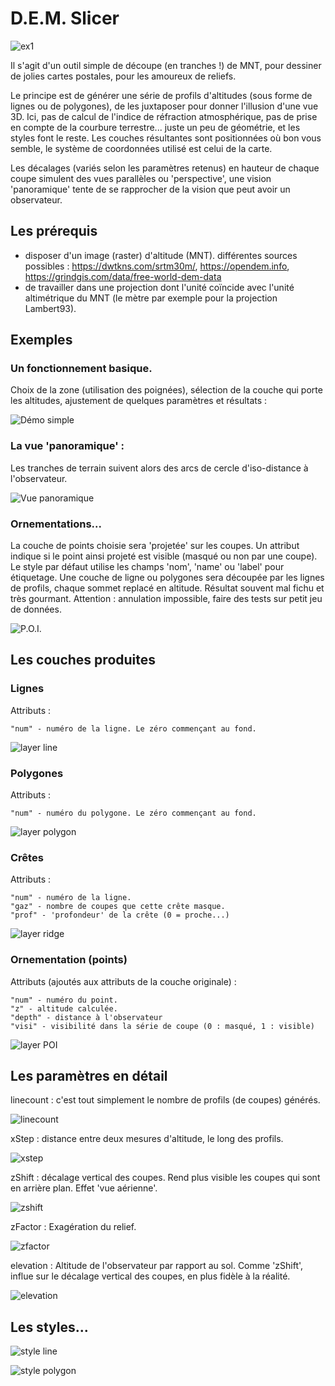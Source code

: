 # D.E.M. Slicer

![ex1](help/all.png)

Il s'agit d'un outil simple de découpe (en tranches !) de MNT, pour dessiner de jolies cartes postales, pour les amoureux de reliefs. 

Le principe est de générer une série de profils d'altitudes (sous forme de lignes ou de polygones), de les juxtaposer pour donner l'illusion d'une vue 3D. Ici, pas de calcul de l'indice de réfraction atmosphérique, pas de prise en compte de la courbure terrestre... juste un peu de géométrie, et les styles font le reste. Les couches résultantes sont positionnées où bon vous semble, le système de coordonnées utilisé est celui de la carte.

Les décalages (variés selon les paramètres retenus) en hauteur de chaque coupe simulent des vues parallèles ou 'perspective', une vision 'panoramique' tente de se rapprocher de la vision que peut avoir un observateur.

## Les prérequis
- disposer d'un image (raster) d'altitude (MNT). différentes sources possibles : https://dwtkns.com/srtm30m/, https://opendem.info, https://grindgis.com/data/free-world-dem-data
- de travailler dans une projection dont l'unité coïncide avec l'unité altimétrique du MNT (le mètre par exemple pour la projection Lambert93). 

## Exemples

### Un fonctionnement basique. 
Choix de la zone (utilisation des poignées), sélection de la couche qui porte les altitudes, ajustement de quelques paramètres et résultats  : 

![Démo simple](help/dem-demo-1.gif)

### La vue 'panoramique' :
Les tranches de terrain suivent alors des arcs de cercle d'iso-distance à l'observateur.

![Vue panoramique](help/dem-demo-2.gif)

### Ornementations...

La couche de points choisie sera 'projetée' sur les coupes. Un attribut indique si le point ainsi projeté est visible (masqué ou non par une coupe). Le style par défaut utilise les champs 'nom', 'name' ou 'label' pour étiquetage.
Une couche de ligne ou polygones sera découpée par les lignes de profils, chaque sommet replacé en altitude. Résultat souvent mal fichu et très gourmant. Attention : annulation impossible, faire des tests sur petit jeu de données.

![P.O.I.](help/dem-demo-3.gif)

## Les couches produites 

### Lignes
Attributs : 

    "num" - numéro de la ligne. Le zéro commençant au fond.

![layer line](help/ex_line.png)

### Polygones 
Attributs : 

    "num" - numéro du polygone. Le zéro commençant au fond.

![layer polygon](help/ex_poly.png)

### Crêtes
Attributs : 

    "num" - numéro de la ligne. 
    "gaz" - nombre de coupes que cette crête masque.  
    "prof" - 'profondeur' de la crête (0 = proche...)

![layer ridge](help/ex_ridge.png)

### Ornementation (points)
Attributs (ajoutés aux attributs de la couche originale) : 

    "num" - numéro du point. 
    "z" - altitude calculée.  
    "depth" - distance à l'observateur
    "visi" - visibilité dans la série de coupe (0 : masqué, 1 : visible)

![layer POI](help/ex_ornement.png)

## Les paramètres en détail

linecount : c'est tout simplement le nombre de profils (de coupes) générés.

![linecount](help/dem-demo-linecount.gif)

xStep : distance entre deux mesures d'altitude, le long des profils. 

![xstep](help/dem-demo-xstep.gif)

zShift : décalage vertical des coupes. Rend plus visible les coupes qui sont en arrière plan. Effet 'vue aérienne'.

![zshift](help/dem-demo-zshift.gif)

zFactor : Exagération du relief.

![zfactor](help/dem-demo-zfactor.gif)

elevation : Altitude de l'observateur par rapport au sol. Comme 'zShift', influe sur le décalage vertical des coupes, en plus fidèle à la réalité. 

![elevation](help/dem-demo-elevation.gif)

## Les styles... 

![style line](help/ex_line.png)

![style polygon](help/ex_polygon.png)




